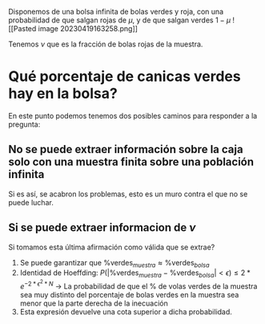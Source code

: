 Disponemos de una bolsa infinita de bolas verdes y roja, con una probabilidad de que salgan rojas de $\mu$, y de que salgan verdes $1- \mu$ 
![[Pasted image 20230419163258.png]]

Tenemos $\nu$ que es la fracción de bolas rojas de la muestra.
# Qué porcentaje de canicas verdes hay en la bolsa?
En este punto podemos tenemos dos posibles caminos para responder a la pregunta:

## No se puede extraer información sobre la caja solo con una muestra finita sobre una población infinita
Si es así, se acabron los problemas, esto es un muro contra el que no se puede luchar.

## Si se puede extraer informacion de $\nu$ 
Si tomamos esta  última afirmación como válida que se extrae?
1. Se puede garantizar que $\%\text{verdes}_{muestra}\approx\%\text{verdes}_{bolsa}$
2. Identidad de Hoeffding: $P(|\%\text{verdes}_{muestra} - \%\text{verdes}_{bolsa}| < \epsilon) \leq 2*e^{-2*\epsilon^2*N}$  -> La probabilidad de que el % de volas verdes de la muestra sea muy distinto del porcentaje de bolas verdes en la muestra sea menor que la parte derecha de la inecuación
3. Esta expresión devuelve una cota superior a dicha probabilidad.
 